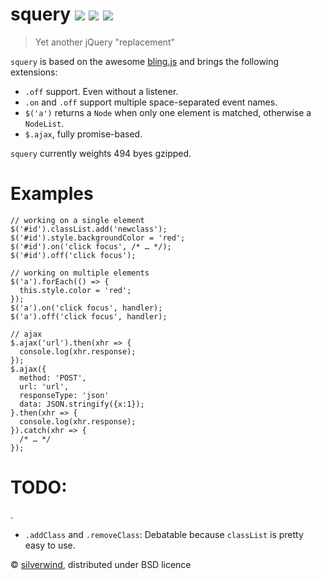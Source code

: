 # squery [![](https://img.shields.io/npm/v/squery.svg)](https://www.npmjs.org/package/squery) [![](http://img.shields.io/david/silverwind/squery.svg)](https://david-dm.org/silverwind/squery) [![](http://img.shields.io/npm/dm/squery.svg)](https://www.npmjs.org/package/squery)
> Yet another jQuery "replacement"

`squery` is based on the awesome [bling.js](https://gist.github.com/paulirish/12fb951a8b893a454b32) and brings the following extensions:

- `.off` support. Even without a listener.
- `.on` and `.off` support multiple space-separated event names.
- `$('a')` returns a `Node` when only one element is matched, otherwise a `NodeList`.
- `$.ajax`, fully promise-based.

`squery` currently weights 494 byes gzipped.
# Examples
````
// working on a single element
$('#id').classList.add('newclass');
$('#id').style.backgroundColor = 'red';
$('#id').on('click focus', /* … */);
$('#id').off('click focus');

// working on multiple elements
$('a').forEach(() => {
  this.style.color = 'red';
});
$('a').on('click focus', handler);
$('a').off('click focus', handler);

// ajax
$.ajax('url').then(xhr => {
  console.log(xhr.response);
});
$.ajax({
  method: 'POST',
  url: 'url',
  responseType: 'json'
  data: JSON.stringify({x:1});
}.then(xhr => {
  console.log(xhr.response);
}).catch(xhr => {
  /* … */
});
````
# TODO:
.
- `.addClass` and `.removeClass`: Debatable because `classList` is pretty easy to use.

© [silverwind](https://github.com/silverwind), distributed under BSD licence
